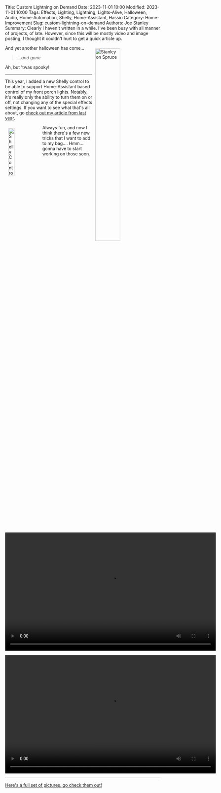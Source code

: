 Title: Custom Lightning on Demand
Date: 2023-11-01 10:00
Modified: 2023-11-01 10:00
Tags: Effects, Lighting, Lightning, Lights-Alive, Halloween, Audio, Home-Automation, Shelly, Home-Assistant, Hassio
Category: Home-Improvement
Slug: custom-lightning-on-demand
Authors: Joe Stanley
Summary: Clearly I haven't written in a while. I've been busy with all manner of projects, of late. However, since this will be mostly video and image posting, I thought it couldn't hurt to get a quick article up.

<img src="{attach}/images/IMG_2605.png" style="width: 40%; margin: 10px;" alt="Stanley on Spruce" align="right">

And yet another halloween has come...

> *...and gone*

Ah, but 'twas spooky!

---

This year, I added a new Shelly control to be able to support Home-Assistant based control of my front porch lights. Notably, it's really only the ability to turn them on or off, not changing any of the special effects settings. If you want to see what that's all about, go [check out my article from last year](https://blog.stanleysolutionsnw.com/spooky-scary-porch-projects.html).

<img src="{attach}/images/IMG_2596.png" style="width: 20%; margin: 10px;" alt="Shelly Control" align="left">

Always fun, and now I think there's a few new tricks that I want to add to my bag.... Hmm... gonna have to start working on those soon.

<video id="halloween-effects-2023" class="video-js vjs-default-skin" controls
preload="auto" width="683" height="384"
data-setup="{}">
<source src="https://immich.stanleysolutionsnw.com/api/asset/file/fd65dbb4-9305-417e-81cd-a93c7f05dbfd?isThumb=false&isWeb=true&key=xOGoWucj4ULglfDzCsxYS0jv3wEnt9eu6u20WGUMygZWhxxbxK_FtA2DPNyCc3dezWU" type='video/mp4'>
</video>

<video id="halloween-effects-2023" class="video-js vjs-default-skin" controls
preload="auto" width="683" height="384"
data-setup="{}">
<source src="https://immich.stanleysolutionsnw.com/api/asset/file/977604b5-4294-44d6-a2c9-5a41e6eae7e5?isThumb=false&isWeb=true&key=xOGoWucj4ULglfDzCsxYS0jv3wEnt9eu6u20WGUMygZWhxxbxK_FtA2DPNyCc3dezWU" type='video/mp4'>
</video>

---

[Here's a full set of pictures, go check them out!](https://immich.stanleysolutionsnw.com/share/xOGoWucj4ULglfDzCsxYS0jv3wEnt9eu6u20WGUMygZWhxxbxK_FtA2DPNyCc3dezWU)

